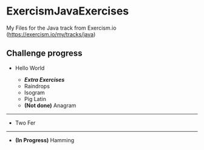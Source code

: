 # ExercismJavaExercises

My Files for the Java track from Exercism.io (https://exercism.io/my/tracks/java)

Challenge progress
------
* Hello World

  * **_Extra Exercises_**
  * Raindrops
  * Isogram
  * Pig Latin
  * **(Not done)** Anagram 
------
* Two Fer

------
* **(In Progress)** Hamming

